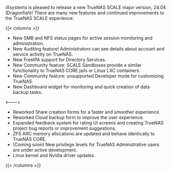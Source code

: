 &NewLine;

iXsystems is pleased to release a new TrueNAS SCALE major version, 24.04 (Dragonfish)!
There are many new features and continued improvements to the TrueNAS SCALE experience:

{{< columns >}}

* New SMB and NFS status pages for active session monitoring and administration.
* New Auditing feature! Administrators can see details about account and service activity on TrueNAS.
* New FreeIPA support for Directory Services.
* New Community feature: SCALE Sandboxes provide a similar functionality to TrueNAS CORE jails or Linux LXC containers.
* New Community feature: unsupported Developer mode for customizing TrueNAS.
* New Dashboard widget for monitoring and quick creation of data backup tasks.
<!-- Commenting out Syncthing Migration Content until Enterprise app updated. Expected before RC.1 or .0. Keyword: SyncDraft  -->
<!-- Remove comments and fix relref link below when ready to make live -->
<!-- 
* Third-Party SMB Data Migration relref "DataMigrationSyncthing.md" from external sources
-->
<--->
* Reworked Share creation forms for a faster and smoother experience.
* Reworked Cloud backup form to improve the user experience.
* Expanded feedback system for rating UI screens and creating TrueNAS project bug reports or improvement suggestions.
* ZFS ARC memory allocations are updated and behave identically to TrueNAS CORE.
* (Coming soon) New privilege levels for TrueNAS Administrative users are under active development.
* Linux kernel and Nvidia driver updates.

{{< /columns >}}
